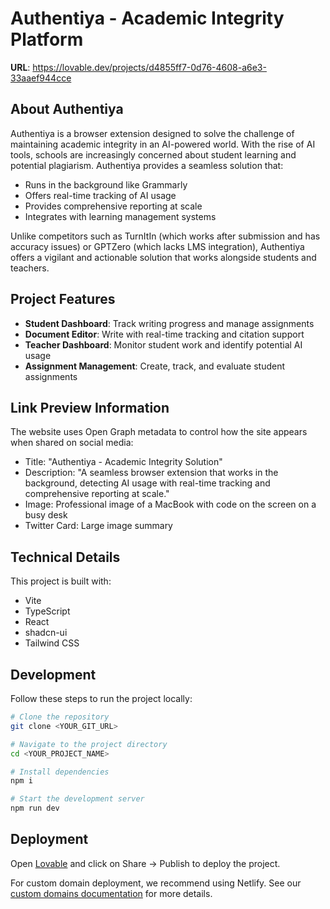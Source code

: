 
# Authentiya - Academic Integrity Platform

**URL**: https://lovable.dev/projects/d4855ff7-0d76-4608-a6e3-33aaef944cce

## About Authentiya

Authentiya is a browser extension designed to solve the challenge of maintaining academic integrity in an AI-powered world. With the rise of AI tools, schools are increasingly concerned about student learning and potential plagiarism. Authentiya provides a seamless solution that:

- Runs in the background like Grammarly
- Offers real-time tracking of AI usage
- Provides comprehensive reporting at scale
- Integrates with learning management systems

Unlike competitors such as TurnItIn (which works after submission and has accuracy issues) or GPTZero (which lacks LMS integration), Authentiya offers a vigilant and actionable solution that works alongside students and teachers.

## Project Features

- **Student Dashboard**: Track writing progress and manage assignments
- **Document Editor**: Write with real-time tracking and citation support
- **Teacher Dashboard**: Monitor student work and identify potential AI usage
- **Assignment Management**: Create, track, and evaluate student assignments

## Link Preview Information

The website uses Open Graph metadata to control how the site appears when shared on social media:
- Title: "Authentiya - Academic Integrity Solution"
- Description: "A seamless browser extension that works in the background, detecting AI usage with real-time tracking and comprehensive reporting at scale."
- Image: Professional image of a MacBook with code on the screen on a busy desk
- Twitter Card: Large image summary

## Technical Details

This project is built with:

- Vite
- TypeScript
- React
- shadcn-ui
- Tailwind CSS

## Development

Follow these steps to run the project locally:

```sh
# Clone the repository
git clone <YOUR_GIT_URL>

# Navigate to the project directory
cd <YOUR_PROJECT_NAME>

# Install dependencies
npm i

# Start the development server
npm run dev
```

## Deployment

Open [Lovable](https://lovable.dev/projects/d4855ff7-0d76-4608-a6e3-33aaef944cce) and click on Share -> Publish to deploy the project.

For custom domain deployment, we recommend using Netlify. See our [custom domains documentation](https://docs.lovable.dev/tips-tricks/custom-domain/) for more details.
